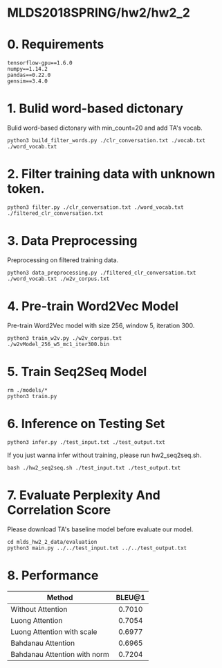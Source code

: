 # MLDS2018SPRING/hw2/hw2_2
# 0. Requirements
```
tensorflow-gpu==1.6.0
numpy==1.14.2
pandas==0.22.0
gensim==3.4.0
```
# 1. Bulid word-based dictonary
Bulid word-based dictonary with min_count=20 and add TA's vocab.
```
python3 build_filter_words.py ./clr_conversation.txt ./vocab.txt ./word_vocab.txt
```
# 2. Filter training data with unknown token.
```
python3 filter.py ./clr_conversation.txt ./word_vocab.txt ./filtered_clr_conversation.txt
```
# 3. Data Preprocessing
Preprocessing on filtered training data.
```
python3 data_preprocessing.py ./filtered_clr_conversation.txt ./word_vocab.txt ./w2v_corpus.txt
```
# 4. Pre-train Word2Vec Model
Pre-train Word2Vec model with size 256, window 5, iteration 300.
```
python3 train_w2v.py ./w2v_corpus.txt ./w2vModel_256_w5_mc1_iter300.bin
```
# 5. Train Seq2Seq Model
```
rm ./models/*
python3 train.py
```
# 6. Inference on Testing Set
```
python3 infer.py ./test_input.txt ./test_output.txt
```
If you just wanna infer without training, please run hw2_seq2seq.sh.
```
bash ./hw2_seq2seq.sh ./test_input.txt ./test_output.txt
```
# 7. Evaluate Perplexity And Correlation Score
Please download TA's baseline model before evaluate our model.
```
cd mlds_hw2_2_data/evaluation
python3 main.py ../../test_input.txt ../../test_output.txt
```
# 8. Performance 
| Method                       | BLEU@1   |
| ---------------------------- |:--------:|
| Without Attention            | 0.7010   |
| Luong Attention              | 0.7054   |
| Luong Attention with scale   | 0.6977   |
| Bahdanau Attention           | 0.6965   |
| Bahdanau Attention with norm | 0.7204   |
